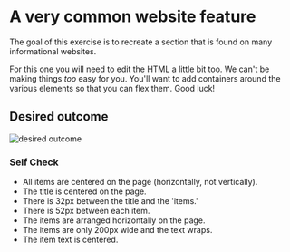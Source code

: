 # A very common website feature

The goal of this exercise is to recreate a section that is found on many
informational websites.

For this one you will need to edit the HTML a little bit too. We can't be making
things _too_ easy for you. You'll want to add containers around the various
elements so that you can flex them. Good luck!

## Desired outcome

![desired outcome](./desired-outcome.png)

### Self Check

- All items are centered on the page (horizontally, not vertically).
- The title is centered on the page.
- There is 32px between the title and the 'items.'
- There is 52px between each item.
- The items are arranged horizontally on the page.
- The items are only 200px wide and the text wraps.
- The item text is centered.
